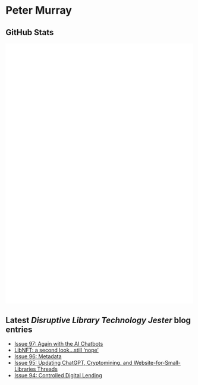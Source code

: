 # Peter Murray

## GitHub Stats
![Metrics](/github-metrics.svg)


## Latest _Disruptive Library Technology Jester_ blog entries
<!-- BLOG-POST-LIST:START -->
- [Issue 97: Again with the AI Chatbots](https://dltj.org/article/issue-97-large-language-models/)
- [LibNFT: a second look…still ‘nope’](https://dltj.org/article/libnft-2/)
- [Issue 96: Metadata](https://dltj.org/article/issue-96-metadata/)
- [Issue 95: Updating ChatGPT, Cryptomining, and Website-for-Small-Libraries Threads](https://dltj.org/article/issue-95-chatgpt-cryptomining-wssl/)
- [Issue 94: Controlled Digital Lending](https://dltj.org/article/issue-94-controlled-digital-lending/)
<!-- BLOG-POST-LIST:END -->


[LinkedIn]: https://www.linkedin.com/in/datagazetteer "LinkedIn"
[Twitter]: https://twitter.com/DataG "Twitter"
[blog]: https://dltj.org/ "Blog"
